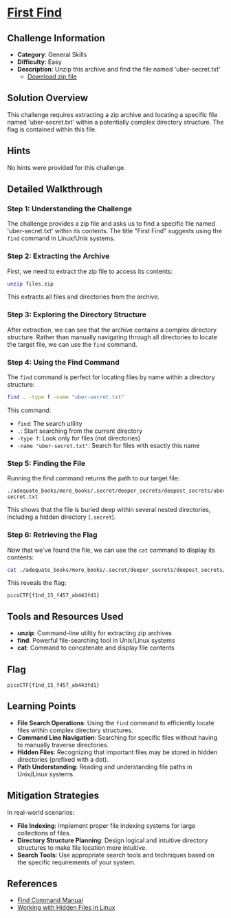 # [First Find](https://play.picoctf.org/practice/challenge/320)

## Challenge Information

- **Category**: General Skills
- **Difficulty**: Easy
- **Description**: Unzip this archive and find the file named 'uber-secret.txt'
    - [Download zip file](https://artifacts.picoctf.net/c/501/files.zip)

## Solution Overview

This challenge requires extracting a zip archive and locating a specific file named 'uber-secret.txt' within a potentially complex directory structure. The flag is contained within this file.

## Hints

No hints were provided for this challenge.

## Detailed Walkthrough

### Step 1: Understanding the Challenge

The challenge provides a zip file and asks us to find a specific file named 'uber-secret.txt' within its contents. The title "First Find" suggests using the `find` command in Linux/Unix systems.

### Step 2: Extracting the Archive

First, we need to extract the zip file to access its contents:

```bash
unzip files.zip
```

This extracts all files and directories from the archive.

### Step 3: Exploring the Directory Structure

After extraction, we can see that the archive contains a complex directory structure. Rather than manually navigating through all directories to locate the target file, we can use the `find` command.

### Step 4: Using the Find Command

The `find` command is perfect for locating files by name within a directory structure:

```bash
find . -type f -name "uber-secret.txt"
```

This command:
- `find`: The search utility
- `.`: Start searching from the current directory
- `-type f`: Look only for files (not directories)
- `-name "uber-secret.txt"`: Search for files with exactly this name

### Step 5: Finding the File

Running the find command returns the path to our target file:

```
./adequate_books/more_books/.secret/deeper_secrets/deepest_secrets/uber-secret.txt
```

This shows that the file is buried deep within several nested directories, including a hidden directory (`.secret`).

### Step 6: Retrieving the Flag

Now that we've found the file, we can use the `cat` command to display its contents:

```bash
cat ./adequate_books/more_books/.secret/deeper_secrets/deepest_secrets/uber-secret.txt
```

This reveals the flag:

```
picoCTF{f1nd_15_f457_ab443fd1}
```

## Tools and Resources Used

- **unzip**: Command-line utility for extracting zip archives
- **find**: Powerful file-searching tool in Unix/Linux systems
- **cat**: Command to concatenate and display file contents

## Flag

```
picoCTF{f1nd_15_f457_ab443fd1}
```

## Learning Points

- **File Search Operations**: Using the `find` command to efficiently locate files within complex directory structures.
- **Command Line Navigation**: Searching for specific files without having to manually traverse directories.
- **Hidden Files**: Recognizing that important files may be stored in hidden directories (prefixed with a dot).
- **Path Understanding**: Reading and understanding file paths in Unix/Linux systems.

## Mitigation Strategies

In real-world scenarios:
- **File Indexing**: Implement proper file indexing systems for large collections of files.
- **Directory Structure Planning**: Design logical and intuitive directory structures to make file location more intuitive.
- **Search Tools**: Use appropriate search tools and techniques based on the specific requirements of your system.

## References

- [Find Command Manual](https://man7.org/linux/man-pages/man1/find.1.html)
- [Working with Hidden Files in Linux](https://www.linuxfoundation.org/blog/blog/classic-sysadmin-working-with-linux-file-permissions)